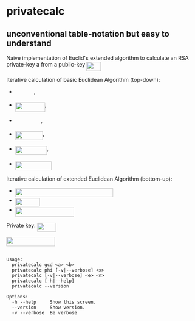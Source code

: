 # privatecalc
## unconventional table-notation but easy to understand
Naive implementation of Euclid's extended algorithm to calculate an RSA private-key a from a public-key <img src="https://rawgit.com/in	git@github.com:gertoe/privatecalc/None/svgs/f2ebdd12741c2e50f91b87f40c2b3394.svg?invert_in_darkmode" align=middle width=37.48206pt height=24.56552999999997pt/>

Iterative calculation of basic Euclidean Algorithm (top-down):
- <img src="https://rawgit.com/in	git@github.com:gertoe/privatecalc/None/svgs/5d0311c338d3938af9a740a8747ba360.svg?invert_in_darkmode" align=middle width=49.0446pt height=14.102549999999994pt/>,
- <img src="https://rawgit.com/in	git@github.com:gertoe/privatecalc/None/svgs/14d0c598b7ef8ae8591aa533d31c742e.svg?invert_in_darkmode" align=middle width=77.787765pt height=24.56552999999997pt/>,

- <img src="https://rawgit.com/in	git@github.com:gertoe/privatecalc/None/svgs/a81c2061ef17b983c4c7b852ed59ef3a.svg?invert_in_darkmode" align=middle width=67.07877pt height=14.102549999999994pt/>,
- <img src="https://rawgit.com/in	git@github.com:gertoe/privatecalc/None/svgs/2cc76e08f16fb045b82bb8f27d1ebb4d.svg?invert_in_darkmode" align=middle width=71.888025pt height=22.381919999999983pt/>,
- <img src="https://rawgit.com/in	git@github.com:gertoe/privatecalc/None/svgs/1d47be875254923a1f8e5414d49891a4.svg?invert_in_darkmode" align=middle width=82.89534pt height=22.745910000000016pt/>,
- <img src="https://rawgit.com/in	git@github.com:gertoe/privatecalc/None/svgs/1916f166162d52d55b2e32b15735b9f5.svg?invert_in_darkmode" align=middle width=95.1027pt height=22.745910000000016pt/>

Iterative calculation of extended Euclidean Algorithm (bottom-up):
- <img src="https://rawgit.com/in	git@github.com:gertoe/privatecalc/None/svgs/cda1164e70fe5dba84ff1dddeb45fc66.svg?invert_in_darkmode" align=middle width=257.486295pt height=22.745910000000016pt/>
- <img src="https://rawgit.com/in	git@github.com:gertoe/privatecalc/None/svgs/c16f0c27baa64ae504497a80c044af9f.svg?invert_in_darkmode" align=middle width=64.24308pt height=22.745910000000016pt/>
- <img src="https://rawgit.com/in	git@github.com:gertoe/privatecalc/None/svgs/344a4852e079b70e89dab7b502c8e279.svg?invert_in_darkmode" align=middle width=153.758385pt height=24.56552999999997pt/>

Private key: <img src="https://rawgit.com/in	git@github.com:gertoe/privatecalc/None/svgs/1be6a434188d73e9234e2966107094ae.svg?invert_in_darkmode" align=middle width=50.12782500000001pt height=22.745910000000016pt/>

<img src="https://rawgit.com/in	git@github.com:gertoe/privatecalc/None/svgs/04c1708d02e21b09cce26ec877997a4c.svg?invert_in_darkmode" align=middle width=128.33023500000002pt height=24.56552999999997pt/>

```

Usage:
  privatecalc gcd <a> <b>
  privatecalc phi [-v|--verbose] <x>
  privatecalc [-v|--verbose] <e> <n>
  privatecalc [-h|--help]
  privatecalc --version

Options:
  -h --help     Show this screen.
  --version     Show version.
  -v --verbose  Be verbose

```
